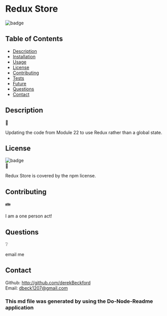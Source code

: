 # Redux Store

  ![badge](https://img.shields.io/badge/license-npm-brightgreen) </br>

  ## Table of Contents 

  - [Description](#description)
  - [Installation](#installation)
  - [Usage](#usage)
  - [License](#license)
  - [Contributing](#contributing)
  - [Tests](#tests)
  - [Future](#future)
  - [Questions](#questions)
  - [Contact](#contact)

  ## Description   
  📝
  
  Updating the code from Module 22 to use Redux rather than a global state. 

  ##  License 
  ![badge](https://img.shields.io/badge/license-npm-brightgreen) </br>
  📎
  
  Redux Store is covered by the npm license.
  
  ## Contributing 
  👪
  
  I am a one person act!

  ## Questions  
  ❔
  
  email me
  
  ## Contact
  Github: http://github.com/derekBeckford </br>
  Email: dbeck1207@gmail.com


  ### This md file was generated by using the Do-Node-Readme application
